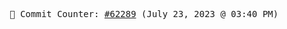 <p align="center">
    <samp>
        📮 Commit Counter: <a href="https://github.com/Javascript-void0/Javascript-void0/commits/main">#62289</a> (July 23, 2023 @ 03:40 PM)
    </samp>
</p>